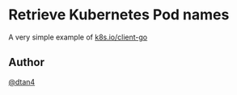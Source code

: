 # Retrieve Kubernetes Pod names

A very simple example of [k8s.io/client-go](https://github.com/kubernetes/client-go)

## Author

[@dtan4](https://github.com/dtan4)
